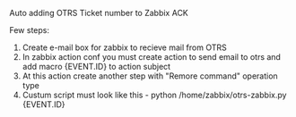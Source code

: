 Auto adding OTRS Ticket number to Zabbix ACK

Few steps:
1) Create e-mail box for zabbix to recieve mail from OTRS
2) In zabbix action conf you must create action to send email to otrs and add macro {EVENT.ID} to action subject
3) At this action create another step with "Remore command" operation type
4) Custum script must look like this - python /home/zabbix/otrs-zabbix.py {EVENT.ID}

